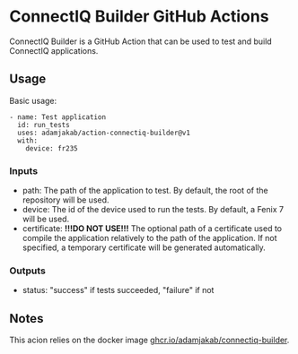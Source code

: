 # ConnectIQ Builder GitHub Actions

ConnectIQ Builder is a GitHub Action that can be used to test and build ConnectIQ applications. 


## Usage

Basic usage:

```
- name: Test application
  id: run_tests
  uses: adamjakab/action-connectiq-builder@v1
  with:
    device: fr235
```

### Inputs

- path: The path of the application to test. By default, the root of the repository will be used.
- device: The id of the device used to run the tests. By default, a Fenix 7 will be used.
- certificate: **!!!DO NOT USE!!!** The optional path of a certificate used to compile the application relatively to the path of the application. If not specified, a temporary certificate will be generated automatically.

### Outputs

- status: "success" if tests succeeded, "failure" if not


## Notes

This acion relies on the docker image [ghcr.io/adamjakab/connectiq-builder](ghcr.io/adamjakab/connectiq-builder).